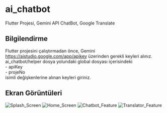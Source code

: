 # ai_chatbot

Flutter Projesi, Gemini API ChatBot, Google Translate

## Bilgilendirme

Flutter projesini çalıştırmadan önce, Gemini https://aistudio.google.com/app/apikey üzerinden gerekli keyleri alınız.
ai_chatbot/helper dosya yolundaki global dosyası içerisindeki 
<br>- apiKey
<br>- projeNo 
<br>isimli değişkenlerine alınan keyleri giriniz.

## Ekran Görüntüleri

![Splash_Screen](https://github.com/user-attachments/assets/6579e055-baa8-40ad-a161-96ef1f090a3d)
![Home_Screen](https://github.com/user-attachments/assets/05f0bd71-6129-4323-ab62-47ce4fffdb3a)
![Chatbot_Feature](https://github.com/user-attachments/assets/c947196c-f976-4628-88c9-222447da7894)
![Translator_Feature](https://github.com/user-attachments/assets/8f9fec34-e2b5-4d6d-989b-50803ed846f6)
